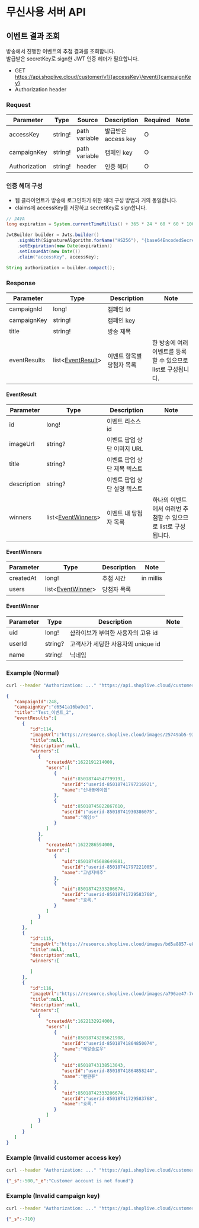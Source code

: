 # 무신사용 서버 API

## 이벤트 결과 조회

방송에서 진행한 이벤트의 추첨 결과를 조회합니다.  
발급받은 secretKey로 sign한 JWT 인증 헤더가 필요합니다.

- GET https://api.shoplive.cloud/customer/v1/{accessKey}/event/{campaignKey}
- Authorization header

### Request

| Parameter | Type | Source | Description | Required | Note |
| --------- | ---- | ------ | ----------- | -------- | ---- |
| accessKey | string! | path variable | 발급받은 access key | O | |
| campaignKey | string! | path variable | 캠페인 key | O | |
| Authorization | string! | header | 인증 헤더 | O | |

### 인증 헤더 구성

- 웹 클라이언트가 방송에 로그인하기 위한 헤더 구성 방법과 거의 동일합니다.
- claims에 accessKey를 저장하고 secretKey로 sign합니다. 

```java
// JAVA
long expiration = System.currentTimeMillis() + 365 * 24 * 60 * 60 * 1000L; // an year

JwtBuilder builder = Jwts.builder()
    .signWith(SignatureAlgorithm.forName("HS256"), "{base64EncodedSecretKey}")
    .setExpiration(new Date(expiration))
    .setIssuedAt(new Date())
    .claim("accessKey", accessKey);

String authorization = builder.compact();
```

### Response

| Parameter | Type | Description | Note |
| --------- | ---- | ----------- | ---- |
| campaignId | long! | 캠페인 id |  |
| campaignKey | string! | 캠페인 key |  |
| title | string! | 방송 제목 | |
| eventResults | list\<[EventResult](#eventresult)> | 이벤트 항목별 당첨자 목록 | 한 방송에 여러 이벤트를 등록할 수 있으므로 list로 구성됩니다. |

#### EventResult

| Parameter | Type | Description | Note |
| --------- | ---- | ----------- | ---- |
| id | long! | 이벤트 리소스 id |  |
| imageUrl | string? | 이벤트 팝업 상단 이미지 URL |  |
| title | string? | 이벤트 팝업 상단 제목 텍스트 | |
| description | string? | 이벤트 팝업 상단 설명 텍스트 | |
| winners | list\<[EventWinners](#eventwinners)> | 이벤트 내 당첨자 목록 | 하나의 이벤트에서 여러번 추첨할 수 있으므로 list로 구성됩니다. |

#### EventWinners

| Parameter | Type | Description | Note |
| --------- | ---- | ----------- | ---- |
| createdAt | long! | 추첨 시간 | in millis |
| users | list\<[EventWinner](#eventwinner)> | 당첨자 목록 |  |

#### EventWinner

| Parameter | Type | Description | Note |
| --------- | ---- | ----------- | ---- |
| uid | long! | 샵라이브가 부여한 사용자의 고유 id | |
| userId | string? | 고객사가 세팅한 사용자의 unique id | |
| name | string! | 닉네임 | |

### Example (Normal)
```sh
curl --header "Authorization: ..." "https://api.shoplive.cloud/customer/v1/6mnefY1z9lK0vZlsduRp/event/d6541a16ba9e1"
```

```json
{
   "campaignId":248,
   "campaignKey":"d6541a16ba9e1",
   "title":"Test_이벤트_2",
   "eventResults":[
      {
         "id":114,
         "imageUrl":"https://resource.shoplive.cloud/images/25749ab5-9349-45fd-b7ba-6fe3935f8b51.png",
         "title":null,
         "description":null,
         "winners":[
            {
               "createdAt":1622191214000,
               "users":[
                  {
                     "uid":85018744547799191,
                     "userId":"userid-85018741797216921",
                     "name":"신내동에이셉"
                  },
                  {
                     "uid":85018745822867610,
                     "userId":"userid-85018741930386075",
                     "name":"혜잉ㅇ"
                  }
               ]
            },
            {
               "createdAt":1622286594000,
               "users":[
                  {
                     "uid":85018745688649881,
                     "userId":"userid-85018741797221005",
                     "name":"고냉지배추"
                  },
                  {
                     "uid":85018742333206674,
                     "userId":"userid-85018741729583768",
                     "name":"호록."
                  }
               ]
            }
         ]
      },
      {
         "id":115,
         "imageUrl":"https://resource.shoplive.cloud/images/bd5a8857-e86f-430f-a680-e361ded54b4c.png",
         "title":null,
         "description":null,
         "winners":[
            
         ]
      },
      {
         "id":116,
         "imageUrl":"https://resource.shoplive.cloud/images/a796ae47-7c99-48d3-b9b1-6cb8ff67513d.png",
         "title":null,
         "description":null,
         "winners":[
            {
               "createdAt":1622132924000,
               "users":[
                  {
                     "uid":85018743205621908,
                     "userId":"userid-85018741864850074",
                     "name":"레알슬로우"
                  },
                  {
                     "uid":85018743138513043,
                     "userId":"userid-85018741864858244",
                     "name":"빤쨘쮸"
                  },
                  {
                     "uid":85018742333206674,
                     "userId":"userid-85018741729583768",
                     "name":"호록."
                  }
               ]
            }
         ]
      }
   ]
}
```
### Example (Invalid customer access key)
```sh
curl --header "Authorization: ..." "https://api.shoplive.cloud/customer/v1/6mnefY1z9lK0vZlsduRp1/event/d6541a16ba9e"
```

```json
{"_s":-500,"_e":"Customer account is not found"}
```
### Example (Invalid campaign key)
```sh
curl --header "Authorization: ..." "https://api.shoplive.cloud/customer/v1/6mnefY1z9lK0vZlsduRp/event/d6541a16ba9e1"
```

```json
{"_s":-710}
```
